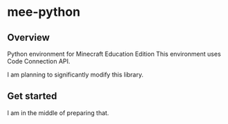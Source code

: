 # mee-python
## Overview
Python environment for Minecraft Education Edition
This environment uses Code Connection API.

I am planning to significantly modify this library.


## Get started

I am in the middle of preparing that.

## 

